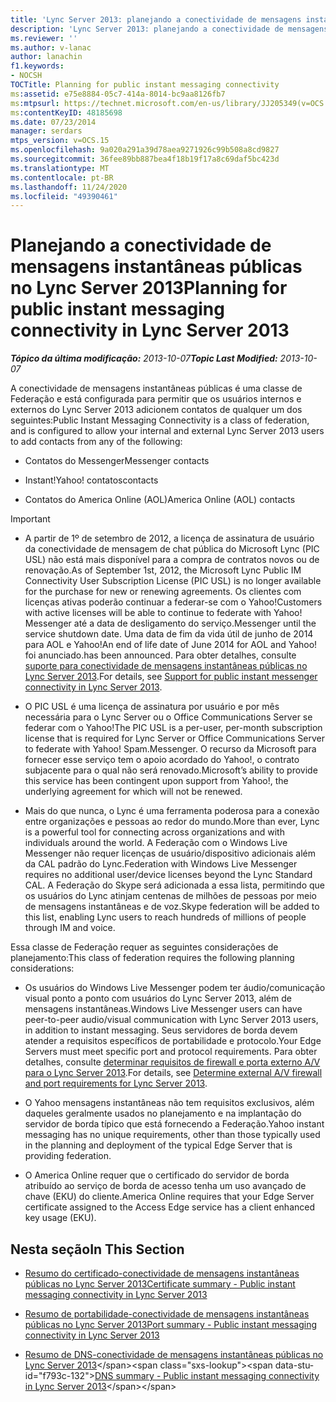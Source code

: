 ```yaml
---
title: 'Lync Server 2013: planejando a conectividade de mensagens instantâneas públicas'
description: 'Lync Server 2013: planejando a conectividade de mensagens instantâneas públicas.'
ms.reviewer: ''
ms.author: v-lanac
author: lanachin
f1.keywords:
- NOCSH
TOCTitle: Planning for public instant messaging connectivity
ms:assetid: e75e8884-05c7-414a-8014-bc9aa8126fb7
ms:mtpsurl: https://technet.microsoft.com/en-us/library/JJ205349(v=OCS.15)
ms:contentKeyID: 48185698
ms.date: 07/23/2014
manager: serdars
mtps_version: v=OCS.15
ms.openlocfilehash: 9a020a291a39d78aea9271926c99b508a8cd9827
ms.sourcegitcommit: 36fee89bb887bea4f18b19f17a8c69daf5bc423d
ms.translationtype: MT
ms.contentlocale: pt-BR
ms.lasthandoff: 11/24/2020
ms.locfileid: "49390461"
---
```

# <a name="planning-for-public-instant-messaging-connectivity-in-lync-server-2013"></a><span data-ttu-id="f793c-103">Planejando a conectividade de mensagens instantâneas públicas no Lync Server 2013</span><span class="sxs-lookup"><span data-stu-id="f793c-103">Planning for public instant messaging connectivity in Lync Server 2013</span></span>

<div data-xmlns="http://www.w3.org/1999/xhtml">

<div class="topic" data-xmlns="http://www.w3.org/1999/xhtml" data-msxsl="urn:schemas-microsoft-com:xslt" data-cs="https://msdn.microsoft.com/">

<div data-asp="https://msdn2.microsoft.com/asp">



</div>

<div id="mainSection">

<div id="mainBody"><span data-ttu-id="f793c-104">

<span> </span></span><span class="sxs-lookup"><span data-stu-id="f793c-104">

<span> </span></span></span>

<span data-ttu-id="f793c-105">_**Tópico da última modificação:** 2013-10-07_</span><span class="sxs-lookup"><span data-stu-id="f793c-105">_**Topic Last Modified:** 2013-10-07_</span></span>

<span data-ttu-id="f793c-106">A conectividade de mensagens instantâneas públicas é uma classe de Federação e está configurada para permitir que os usuários internos e externos do Lync Server 2013 adicionem contatos de qualquer um dos seguintes:</span><span class="sxs-lookup"><span data-stu-id="f793c-106">Public Instant Messaging Connectivity is a class of federation, and is configured to allow your internal and external Lync Server 2013 users to add contacts from any of the following:</span></span>

  - <span data-ttu-id="f793c-107">Contatos do Messenger</span><span class="sxs-lookup"><span data-stu-id="f793c-107">Messenger contacts</span></span>

  - <span data-ttu-id="f793c-108">Instant\!</span><span class="sxs-lookup"><span data-stu-id="f793c-108">Yahoo\!</span></span> <span data-ttu-id="f793c-109">contatos</span><span class="sxs-lookup"><span data-stu-id="f793c-109">contacts</span></span>

  - <span data-ttu-id="f793c-110">Contatos do America Online (AOL)</span><span class="sxs-lookup"><span data-stu-id="f793c-110">America Online (AOL) contacts</span></span>

<div>


> [!IMPORTANT]  
> <UL>
> <LI>
> <P><span data-ttu-id="f793c-111">A partir de 1º de setembro de 2012, a licença de assinatura de usuário da conectividade de mensagem de chat pública do Microsoft Lync (PIC USL) não está mais disponível para a compra de contratos novos ou de renovação.</span><span class="sxs-lookup"><span data-stu-id="f793c-111">As of September 1st, 2012, the Microsoft Lync Public IM Connectivity User Subscription License (PIC USL) is no longer available for the purchase for new or renewing agreements.</span></span> <span data-ttu-id="f793c-112">Os clientes com licenças ativas poderão continuar a federar-se com o Yahoo!</span><span class="sxs-lookup"><span data-stu-id="f793c-112">Customers with active licenses will be able to continue to federate with Yahoo!</span></span> <span data-ttu-id="f793c-113">Messenger até a data de desligamento do serviço.</span><span class="sxs-lookup"><span data-stu-id="f793c-113">Messenger until the service shutdown date.</span></span> <span data-ttu-id="f793c-114">Uma data de fim da vida útil de junho de 2014 para AOL e Yahoo!</span><span class="sxs-lookup"><span data-stu-id="f793c-114">An end of life date of June 2014 for AOL and Yahoo!</span></span> <span data-ttu-id="f793c-115">foi anunciado.</span><span class="sxs-lookup"><span data-stu-id="f793c-115">has been announced.</span></span> <span data-ttu-id="f793c-116">Para obter detalhes, consulte <A href="lync-server-2013-support-for-public-instant-messenger-connectivity.md">suporte para conectividade de mensagens instantâneas públicas no Lync Server 2013</A>.</span><span class="sxs-lookup"><span data-stu-id="f793c-116">For details, see <A href="lync-server-2013-support-for-public-instant-messenger-connectivity.md">Support for public instant messenger connectivity in Lync Server 2013</A>.</span></span></P>
> <LI>
> <P><span data-ttu-id="f793c-117">O PIC USL é uma licença de assinatura por usuário e por mês necessária para o Lync Server ou o Office Communications Server se federar com o Yahoo!</span><span class="sxs-lookup"><span data-stu-id="f793c-117">The PIC USL is a per-user, per-month subscription license that is required for Lync Server or Office Communications Server to federate with Yahoo!</span></span> <span data-ttu-id="f793c-118">Spam.</span><span class="sxs-lookup"><span data-stu-id="f793c-118">Messenger.</span></span> <span data-ttu-id="f793c-119">O recurso da Microsoft para fornecer esse serviço tem o apoio acordado do Yahoo!, o contrato subjacente para o qual não será renovado.</span><span class="sxs-lookup"><span data-stu-id="f793c-119">Microsoft’s ability to provide this service has been contingent upon support from Yahoo!, the underlying agreement for which will not be renewed.</span></span></P>
> <LI>
> <P><span data-ttu-id="f793c-120">Mais do que nunca, o Lync é uma ferramenta poderosa para a conexão entre organizações e pessoas ao redor do mundo.</span><span class="sxs-lookup"><span data-stu-id="f793c-120">More than ever, Lync is a powerful tool for connecting across organizations and with individuals around the world.</span></span> <span data-ttu-id="f793c-121">A Federação com o Windows Live Messenger não requer licenças de usuário/dispositivo adicionais além da CAL padrão do Lync.</span><span class="sxs-lookup"><span data-stu-id="f793c-121">Federation with Windows Live Messenger requires no additional user/device licenses beyond the Lync Standard CAL.</span></span> <span data-ttu-id="f793c-122">A Federação do Skype será adicionada a essa lista, permitindo que os usuários do Lync atinjam centenas de milhões de pessoas por meio de mensagens instantâneas e de voz.</span><span class="sxs-lookup"><span data-stu-id="f793c-122">Skype federation will be added to this list, enabling Lync users to reach hundreds of millions of people through IM and voice.</span></span></P></LI></UL>



</div>

<span data-ttu-id="f793c-123">Essa classe de Federação requer as seguintes considerações de planejamento:</span><span class="sxs-lookup"><span data-stu-id="f793c-123">This class of federation requires the following planning considerations:</span></span>

  - <span data-ttu-id="f793c-124">Os usuários do Windows Live Messenger podem ter áudio/comunicação visual ponto a ponto com usuários do Lync Server 2013, além de mensagens instantâneas.</span><span class="sxs-lookup"><span data-stu-id="f793c-124">Windows Live Messenger users can have peer-to-peer audio/visual communication with Lync Server 2013 users, in addition to instant messaging.</span></span> <span data-ttu-id="f793c-125">Seus servidores de borda devem atender a requisitos específicos de portabilidade e protocolo.</span><span class="sxs-lookup"><span data-stu-id="f793c-125">Your Edge Servers must meet specific port and protocol requirements.</span></span> <span data-ttu-id="f793c-126">Para obter detalhes, consulte [determinar requisitos de firewall e porta externo A/V para o Lync Server 2013](lync-server-2013-determine-external-a-v-firewall-and-port-requirements.md).</span><span class="sxs-lookup"><span data-stu-id="f793c-126">For details, see [Determine external A/V firewall and port requirements for Lync Server 2013](lync-server-2013-determine-external-a-v-firewall-and-port-requirements.md).</span></span>

  - <span data-ttu-id="f793c-127">O Yahoo mensagens instantâneas não tem requisitos exclusivos, além daqueles geralmente usados no planejamento e na implantação do servidor de borda típico que está fornecendo a Federação.</span><span class="sxs-lookup"><span data-stu-id="f793c-127">Yahoo instant messaging has no unique requirements, other than those typically used in the planning and deployment of the typical Edge Server that is providing federation.</span></span>

  - <span data-ttu-id="f793c-128">O America Online requer que o certificado do servidor de borda atribuído ao serviço de borda de acesso tenha um uso avançado de chave (EKU) do cliente.</span><span class="sxs-lookup"><span data-stu-id="f793c-128">America Online requires that your Edge Server certificate assigned to the Access Edge service has a client enhanced key usage (EKU).</span></span>

<div>

## <a name="in-this-section"></a><span data-ttu-id="f793c-129">Nesta seção</span><span class="sxs-lookup"><span data-stu-id="f793c-129">In This Section</span></span>

  - [<span data-ttu-id="f793c-130">Resumo do certificado-conectividade de mensagens instantâneas públicas no Lync Server 2013</span><span class="sxs-lookup"><span data-stu-id="f793c-130">Certificate summary - Public instant messaging connectivity in Lync Server 2013</span></span>](lync-server-2013-certificate-summary-public-instant-messaging-connectivity.md)

  - [<span data-ttu-id="f793c-131">Resumo de portabilidade-conectividade de mensagens instantâneas públicas no Lync Server 2013</span><span class="sxs-lookup"><span data-stu-id="f793c-131">Port summary - Public instant messaging connectivity in Lync Server 2013</span></span>](lync-server-2013-port-summary-public-instant-messaging-connectivity.md)

  - <span data-ttu-id="f793c-132">[Resumo de DNS-conectividade de mensagens instantâneas públicas no Lync Server 2013](https://technet.microsoft.com/library/jj618375\(v=ocs.15\))</span><span class="sxs-lookup"><span data-stu-id="f793c-132">[DNS summary - Public instant messaging connectivity in Lync Server 2013](https://technet.microsoft.com/library/jj618375\(v=ocs.15\))</span></span>

<span data-ttu-id="f793c-133"></div>

</div>

<span> </span>

</div>

</div>

</span><span class="sxs-lookup"><span data-stu-id="f793c-133"></div>

</div>

<span> </span>

</div>

</div>

</span></span></div>

